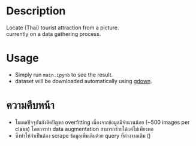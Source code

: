 # Description
Locate (Thai) tourist attraction from a picture.  
currently on a data gathering process.

# Usage
- Simply run `main.ipynb` to see the result.
- dataset will be downloaded automatically using [gdown](https://github.com/wkentaro/gdown).

# ความคืบหน้า
- โมเดลปัจจุบันยังติดปัญหา overfitting เนื่องจากข้อมูลมีจำนวนน้อย (~500 images per class) โดยการทำ data augmentation สามารถช่วยได้แต่ไม่เพียงพอ
- ซึ่งทำให้จำเป็นต้อง scrape ข้อมูลเพิ่มเติมด้วย query ที่ต่างจากเติม ()